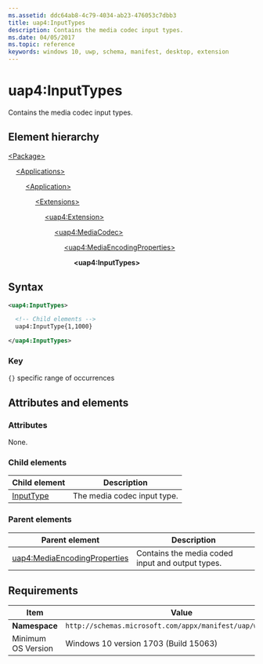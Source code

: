 ```yaml
---
ms.assetid: ddc64ab8-4c79-4034-ab23-476053c7dbb3
title: uap4:InputTypes
description: Contains the media codec input types.
ms.date: 04/05/2017
ms.topic: reference
keywords: windows 10, uwp, schema, manifest, desktop, extension 
---
```


# uap4:InputTypes

Contains the media codec input types.

## Element hierarchy

[\<Package\>](element-package.md)

&nbsp;&nbsp;&nbsp;&nbsp;[\<Applications\>](element-applications.md)

&nbsp;&nbsp;&nbsp;&nbsp; &nbsp;&nbsp;&nbsp;&nbsp;[\<Application\>](element-application.md)

&nbsp;&nbsp;&nbsp;&nbsp; &nbsp;&nbsp;&nbsp;&nbsp; &nbsp;&nbsp;&nbsp;&nbsp;[\<Extensions\>](element-1-extensions.md)

&nbsp;&nbsp;&nbsp;&nbsp; &nbsp;&nbsp;&nbsp;&nbsp; &nbsp;&nbsp;&nbsp;&nbsp; &nbsp;&nbsp;&nbsp;&nbsp;[\<uap4:Extension\>](element-uap4-extension.md)

&nbsp;&nbsp;&nbsp;&nbsp; &nbsp;&nbsp;&nbsp;&nbsp; &nbsp;&nbsp;&nbsp;&nbsp; &nbsp;&nbsp;&nbsp;&nbsp; &nbsp;&nbsp;&nbsp;&nbsp;[\<uap4:MediaCodec\>](element-uap4-mediacodec.md)

&nbsp;&nbsp;&nbsp;&nbsp; &nbsp;&nbsp;&nbsp;&nbsp; &nbsp;&nbsp;&nbsp;&nbsp; &nbsp;&nbsp;&nbsp;&nbsp; &nbsp;&nbsp;&nbsp;&nbsp; &nbsp;&nbsp;&nbsp;&nbsp;[\<uap4:MediaEncodingProperties\>](element-uap4-MediaEncodingProperties.md)

&nbsp;&nbsp;&nbsp;&nbsp; &nbsp;&nbsp;&nbsp;&nbsp; &nbsp;&nbsp;&nbsp;&nbsp; &nbsp;&nbsp;&nbsp;&nbsp; &nbsp;&nbsp;&nbsp;&nbsp; &nbsp;&nbsp;&nbsp;&nbsp; &nbsp;&nbsp;&nbsp;&nbsp;**\<uap4:InputTypes\>**

## Syntax

```xml
<uap4:InputTypes>

  <!-- Child elements -->
  uap4:InputType{1,1000}

</uap4:InputTypes>                   
```

### Key

`{}` specific range of occurrences

## Attributes and elements

### Attributes

None.

### Child elements

| Child element | Description |
|-|-|
| [InputType](element-uap4-inputtype.md) | The media codec input type. |

### Parent elements

| Parent element | Description |
|-|-|
| [uap4:MediaEncodingProperties](element-uap4-MediaEncodingProperties.md) | Contains the media coded input and output types. |

## Requirements

| Item | Value |
|--|--|
| **Namespace** | `http://schemas.microsoft.com/appx/manifest/uap/windows10/4` |
| Minimum OS Version | Windows 10 version 1703 (Build 15063) |

